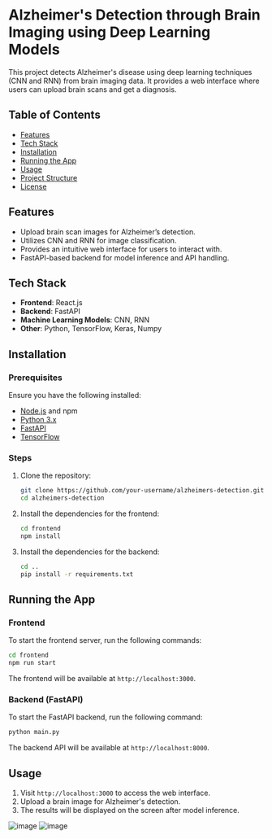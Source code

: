 # Alzheimer's Detection through Brain Imaging using Deep Learning Models

This project detects Alzheimer's disease using deep learning techniques (CNN and RNN) from brain imaging data. It provides a web interface where users can upload brain scans and get a diagnosis.

## Table of Contents

- [Features](#features)
- [Tech Stack](#tech-stack)
- [Installation](#installation)
- [Running the App](#running-the-app)
- [Usage](#usage)
- [Project Structure](#project-structure)
- [License](#license)

## Features

- Upload brain scan images for Alzheimer’s detection.
- Utilizes CNN and RNN for image classification.
- Provides an intuitive web interface for users to interact with.
- FastAPI-based backend for model inference and API handling.

## Tech Stack

- **Frontend**: React.js
- **Backend**: FastAPI
- **Machine Learning Models**: CNN, RNN
- **Other**: Python, TensorFlow, Keras, Numpy

## Installation

### Prerequisites

Ensure you have the following installed:

- [Node.js](https://nodejs.org/) and npm
- [Python 3.x](https://www.python.org/)
- [FastAPI](https://fastapi.tiangolo.com/)
- [TensorFlow](https://www.tensorflow.org/)

### Steps

1. Clone the repository:

   ```bash
   git clone https://github.com/your-username/alzheimers-detection.git
   cd alzheimers-detection
   ```

2. Install the dependencies for the frontend:

   ```bash
   cd frontend
   npm install
   ```

3. Install the dependencies for the backend:

   ```bash
   cd ..
   pip install -r requirements.txt
   ```

## Running the App

### Frontend

To start the frontend server, run the following commands:

```bash
cd frontend
npm run start
```

The frontend will be available at `http://localhost:3000`.

### Backend (FastAPI)

To start the FastAPI backend, run the following command:

```bash
python main.py
```

The backend API will be available at `http://localhost:8000`.

## Usage

1. Visit `http://localhost:3000` to access the web interface.
2. Upload a brain image for Alzheimer's detection.
3. The results will be displayed on the screen after model inference.

![image](https://github.com/user-attachments/assets/6970eb39-5b86-4a81-9400-834910413135)
![image](https://github.com/user-attachments/assets/e5de7d96-03e1-48ab-a8c3-955e6e6a7f72)



